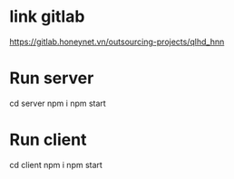 # link gitlab

https://gitlab.honeynet.vn/outsourcing-projects/qlhd_hnn

# Run server

cd server
npm i
npm start

# Run client

cd client
npm i
npm start
